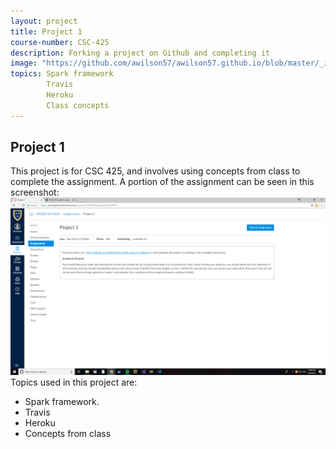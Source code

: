 ```yaml
---
layout: project
title: Project 1
course-number: CSC-425
description: Forking a project on Github and completing it
image: "https://github.com/awilson57/awilson57.github.io/blob/master/_images/Screenshot%20(4).png"
topics: Spark framework
        Travis
        Heroku
        Class concepts
---
```


## Project 1
This project is for CSC 425, and involves using concepts from class to complete the assignment.
A portion of the assignment can be seen in this screenshot:
![Project 1](https://github.com/awilson57/awilson57.github.io/blob/master/_images/Screenshot%20(4).png)
Topics used in this project are:
<ul>
  <li>Spark framework.</li>
  <li>Travis</li>
  <li>Heroku</li>
  <li>Concepts from class</li>
 </ul>
